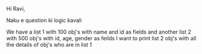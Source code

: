 Hi Ravi,

Naku e question ki logic kavali

We have a list 1 with 100 obj's with name and id as fields
and another list 2 with 500 obj's with id, age, gender as feilds
I want to print list 2 obj's with all the details of obj's who are in list 1
